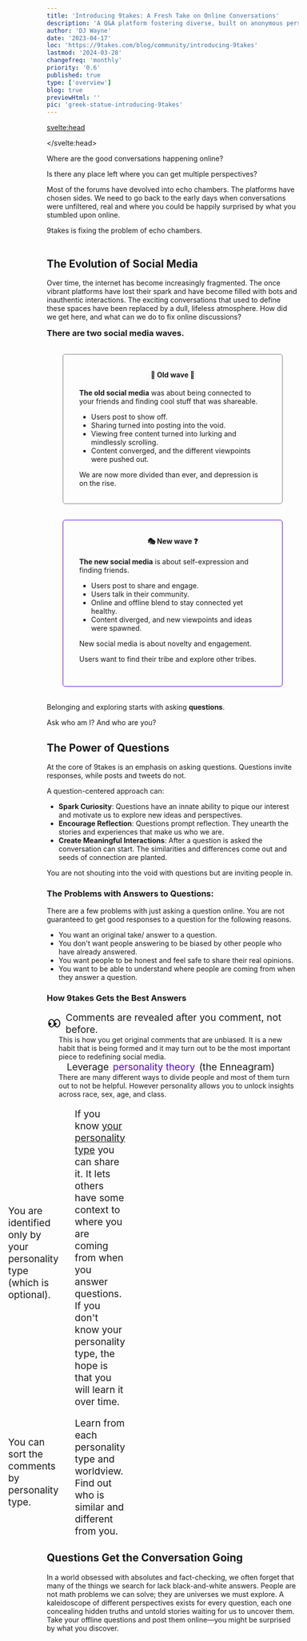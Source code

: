 ```yaml
---
title: 'Introducing 9takes: A Fresh Take on Online Conversations'
description: 'A Q&A platform fostering diverse, built on anonymous perspectives inspired by the Enneagram.'
author: 'DJ Wayne'
date: '2023-04-17'
loc: 'https://9takes.com/blog/community/introducing-9takes'
lastmod: '2024-03-28'
changefreq: 'monthly'
priority: '0.6'
published: true
type: ['overview']
blog: true
previewHtml: ''
pic: 'greek-statue-introducing-9takes'
---
```


<svelte:head>

</svelte:head>

<script>
	import  PopCard  from "../../lib/components/atoms/PopCard.svelte";

	import Rubix from "../../lib/components/icons/rubix.svelte";
</script>

<!-- big long panel of people experiencing anger fear and shame -->

<!-- ## Discover the Power of Nine Perspectives -->
<p class="firstLetter">Where are the good conversations happening online?<p>

Is there any place left where you can get multiple perspectives?

Most of the forums have devolved into echo chambers. The platforms have chosen sides. We need to go back to the early days when conversations were unfiltered, real and where you could be happily surprised by what you stumbled upon online.

9takes is fixing the problem of echo chambers.

<div
	style="display: flex;
    justify-content: center;
	margin: 1rem 0;"
>
 <PopCard
		image={`/blogs/greek-statue-introducing-9takes.webp`}
		showIcon={false}
		tint={false}
		displayText=""
		altText="A scenic view of a person working on a computer in the jungle"
		subtext=""
	/>

</div>

## The Evolution of Social Media

Over time, the internet has become increasingly fragmented. The once vibrant platforms have lost their spark and have become filled with bots and inauthentic interactions. The exciting conversations that used to define these spaces have been replaced by a dull, lifeless atmosphere. How did we get here, and what can we do to fix online discussions?

<div>
	<h3 style="margin: 0;">There are two social media waves.</h3>
	<section class="wave-sections" style="border: 1px solid grey;">
		<h4 style="margin-top: 0; padding-top: 0;">🤖 Old wave 🔄</h4>
		<p><b>The old social media</b> was about being connected to your friends and finding cool stuff that was shareable. </p>
		<ul>
		<li>Users post to show off.</li>
		<li>Sharing turned into posting into the void.</li>
		<li>Viewing free content turned into lurking and mindlessly scrolling.</li>
		<li>Content converged, and the different viewpoints were pushed out.</li>
		</ul>
		We are now more divided than ever, and depression is on the rise.
	</section>
	<section class="wave-sections" style="border: 1px solid #5407d9;">
		<h4 style="margin-top: 0; padding-top: 0;">🎭 New wave ❓</h4>
		<p><b>The new social media</b> is about self-expression and finding friends.</p>
		<ul>
		<li>Users post to share and engage.</li>
		<li>Users talk in their community.</li>
		<li>Online and offline blend to stay connected yet healthy.</li>
		<li>Content diverged, and new viewpoints and ideas were spawned.</li>
		</ul>
		<p>New social media is about novelty and engagement.</p>
		<p>Users want to find their tribe and explore other tribes.</p>
	</section>
	<p>Belonging and exploring starts with asking <b>questions</b>.</p>
	<p>Ask who am I? And who are you?</p>
</div>

## The Power of Questions

<!-- //fix knowledge -->

At the core of 9takes is an emphasis on asking questions. Questions invite responses, while posts and tweets do not.

A question-centered approach can:

- **Spark Curiosity**: Questions have an innate ability to pique our interest and motivate us to explore new ideas and perspectives.
- **Encourage Reflection**: Questions prompt reflection. They unearth the stories and experiences that make us who we are.
- **Create Meaningful Interactions**: After a question is asked the conversation can start. The similarities and differences come out and seeds of connection are planted.

You are not shouting into the void with questions but are inviting people in.

<!-- old social media was about protecting institutions
new social media is about tearing institutions down -->

<!-- =-------break -->

### The Problems with Answers to Questions:

There are a few problems with just asking a question online. You are not guaranteed to get good responses to a question for the following reasons.

<!-- put link here -->

- You want an original take/ answer to a question.
- You don't want people answering to be biased by other people who have already answered.
- You want people to be honest and feel safe to share their real opinions.
- You want to be able to understand where people are coming from when they answer a question.

### How 9takes Gets the Best Answers

<!-- 9takes is leveraging <span style="color: #5407d9">personality theory</span> to create an a better community. -->

<ul class="plain-list">
<li>

<span class="point-list">

<span class="center-svg">
<svg xmlns="http://www.w3.org/2000/svg" height="1em" viewBox="0 0 640 512"><path
								d="M255.6 385.2C231.4 416.6 201.5 432 172 432s-59.4-15.4-83.6-46.8c-9.1-11.9-17.1-25.7-23.5-41.2c9.2 5.1 19.8 8 31.1 8c35.3 0 64-28.7 64-64s-28.7-64-64-64c-19 0-36.1 8.3-47.8 21.4c2-47.8 17.7-89.3 40.2-118.6C112.6 95.4 142.5 80 172 80s59.4 15.4 83.6 46.8c24.1 31.4 40.4 77 40.4 129.2s-16.3 97.7-40.4 129.2zM320 141.8C290 76.1 235 32 172 32C77 32 0 132.3 0 256S77 480 172 480c63 0 118-44.1 148-109.8C350 435.9 405 480 468 480c95 0 172-100.3 172-224s-77-224-172-224c-63 0-118 44.1-148 109.8zm42.8 206.6c6.6 2.3 13.7 3.6 21.2 3.6c35.3 0 64-28.7 64-64s-28.7-64-64-64c-14.8 0-28.5 5-39.3 13.5c3.3-44.4 18.5-83 39.8-110.6C408.6 95.4 438.5 80 468 80s59.4 15.4 83.6 46.8c24.1 31.4 40.4 77 40.4 129.2s-16.3 97.7-40.4 129.2C527.4 416.6 497.5 432 468 432s-59.4-15.4-83.6-46.8c-8.2-10.7-15.5-23.1-21.6-36.7z"
							/>
</svg>
</span>
Comments are revealed after you comment, not before.</span>

<ul class="plain-list-w-margin">
<li>
This is how you get original comments that are unbiased. It is a new habit that is being formed and it may turn out to be the most important piece to redefining social media. 
</li>
</ul>
</li>

<li>

<span class="point-list"> 
<span class="center-svg">
<Rubix height={'1.5rem'} width={'1.5rem'} /> 
</span>
Leverage <span style="color: #5407d9">personality theory</span> (the Enneagram)
</span>
<ul class="plain-list-w-margin">
<!-- write blog on this:
There are many different ways to divide people and most of them turn out to not be beneficial. -->
<li>
There are many different ways to divide people and most of them turn out to not be helpful. However personality allows you to unlock insights across race, sex, age, and class.

</li>
</ul>

<ul class="plain-list-w-margin">
<li>

<span class="point-list">
<span class="center-svg">
<svg xmlns="http://www.w3.org/2000/svg" height="1em" viewBox="0 0 512 512"><path
			d="M48 256C48 141.1 141.1 48 256 48c63.1 0 119.6 28.1 157.8 72.5l15.6 18.2 36.4-31.3L450.2 89.2C403.3 34.6 333.7 0 256 0C114.6 0 0 114.6 0 256v40 24H48V296 256zm458.5-52.9l-4.9-23.5-47 9.9 4.9 23.5c2.9 13.9 4.5 28.3 4.5 43.1v40 24h48V296 256c0-18.1-1.9-35.8-5.5-52.9zM256 80c-34.2 0-66 9.7-93 26.6l31.7 37c18.2-9.9 39.1-15.6 61.3-15.6c70.7 0 128 57.3 128 128v24.9c0 34.6-2.8 69.1-8.4 103.1h48.6c5.2-34 7.8-68.5 7.8-103.1V256c0-97.2-78.8-176-176-176zM126.1 137.3C97.5 168.6 80 210.3 80 256v24.9c0 35-5.5 69.8-16.2 103.1h50.1c9.3-33.5 14.1-68.2 14.1-103.1V256c0-31.1 11.1-59.7 29.6-81.9l-31.6-36.8zM256 160c-53 0-96 43-96 96v24.9c0 46-7.6 91.6-22.5 135.1h46.3c13.4-43.7 20.3-89.2 20.3-135.1V256c0-28.7 23.3-52 52-52s52 23.3 52 52v24.9c0 45.6-5.5 91-16.4 135.1h45.2c10.1-44.2 15.2-89.5 15.2-135.1V256c0-53-43-96-96-96zm24 96H232v24.9c0 59.9-11 119.3-32.5 175.2l-5.9 15.3-3.3 8.6h51.4l2.6-6.7C267.9 411.9 280 346.7 280 280.9V256z"
		/>
</svg>

</span>You are identified only by your personality type (which is optional).
</span>

<ul class="plain-list-w-margin">
<li>
If you know <a href="/blog/enneagram/beginners-guide-to-determining-your-enneagram-type">your personality type</a> you can share it. It lets others have some context to where you are coming from when you answer questions. If you don't know your personality type, the hope is that you will learn it over time.
</li>
</ul>
</li>

<li>

<span class="point-list">
<span class="center-svg">
<svg xmlns="http://www.w3.org/2000/svg" height="1em" viewBox="0 0 512 512"><path d="M384 208A176 176 0 1 0 32 208a176 176 0 1 0 352 0zM343.3 366C307 397.2 259.7 416 208 416C93.1 416 0 322.9 0 208S93.1 0 208 0S416 93.1 416 208c0 51.7-18.8 99-50 135.3L507.3 484.7c6.2 6.2 6.2 16.4 0 22.6s-16.4 6.2-22.6 0L343.3 366z"/></svg>

</span>You can sort the comments by personality type.</span>

<ul class="plain-list-w-margin">
<li>
Learn from each personality type and worldview. Find out who is similar and different from you.
</li>
</ul>
</li>

</ul></li>

</ul>

<!-- A new habit is being formed where instead of seeking to be
A new habit of participating is being formed and that is the key to redefining a new and better social media.  -->

## Questions Get the Conversation Going

<!-- Put your offline questions online -->

In a world obsessed with absolutes and fact-checking, we often forget that many of the things we search for lack black-and-white answers. People are not math problems we can solve; they are universes we must explore. A kaleidoscope of different perspectives exists for every question, each one concealing hidden truths and untold stories waiting for us to uncover them. Take your offline questions and post them online—you might be surprised by what you discover.

<!-- But most of our time on the internet is spent searching for the answers to our
However all  -->

<!-- the first step for doing everything. Determining that the world revolved around the sun started out by questioning the status quo

When we search something on google, yes we often type in phrases, but we are asking a questions and looking for answers. "Where is this, how do I that, what is the best blank..." Google tries to serve you something accurate. But that accuracy is based on inferring the underlying question and matching it to statistically relevant data it already has. There is a lot of room for error in that equation and there is so much information that Google doen -->
<!--
Through the prism of the Enneagram's nine unique archetypes, 9takes fosters a dynamic and diverse community that values the richness of individual perspectives. It upholds the idea that every question has not one but many answers, each uniquely tinted by the personality of the respondent.

9takes takes us beyond the binary, into a realm where conversations blossom with authentic voices, unbiased by the opinions of others. Where we can see and appreciate the patterns and divergences in how different personality types approach the same question. In this beautifully intricate tapestry of human connection, every thread matters, every 'take' counts.

Through 9takes, we delve into the nuanced world of human psychology, fostering mutual understanding, inviting personal growth, and cultivating a deeper sense of community. Indeed, it's more than a platform - it's a kaleidoscope of the human experience, each 'take' adding a new dimension to our collective understanding.

Join us on 9takes, where we celebrate the beauty of nuance in every conversation.

Embracing Authenticity: Encouraging Unbiased Responses
Setting 9takes apart is its novel approach to comment visibility. Until you add your voice to the conversation, the thoughts of others remain unseen, encouraging unbiased and authentic responses. In contrast to the echo chambers of many platforms, this innovation prompts users to actively contribute their own unique perspective before exploring the voices of others.

Delving into the Enneagram: Sorting Insights by Personality Type
The second unique facet of 9takes is drawn from the Enneagram's fascinating design - nine distinct personality archetypes. The platform lets you sift through comments filtered by these types, revealing intriguing patterns in thought and behavior. This feature enables connections with those who share similar perspectives while fostering a greater understanding of different viewpoints, reinforcing the sense of an open-minded community.

Harnessing the Power of Nine: 9takes in Today’s Polarized World
9takes takes its name from the Enneagram's nine archetypes, symbolizing the nine perspectives the platform welcomes. In a world torn between right or wrong, us or them, 9takes heralds a unique space for sincere and growth-oriented conversation. Here, no single perspective holds the monopoly of truth - only a spectrum of 'takes' on life's intriguing questions. -->

<!-- people not algorithms decide -->
<!-- would you rather ask chat gpt or poll 100 people -->

<style lang="scss">
	.plain-list {
		/* list-style: disc; */
		margin: 0;
		padding: 0;

		list-style: none;
	}
	.plain-list-w-margin {
		list-style: none;

	}
	.point-list {
		font-size: 1.2rem;
		display: flex;
		align-items: center;
		gap: 0.5rem;
	}
	.wave-sections {
		border-radius: 5px;
		margin: 2rem;
		padding: 2rem;
		/* text-align: center; */
	}

	.wave-sections h4 {
		text-align: center;
	}

	.center-align {
		text-align: center;
	}

	@media (max-width: 480px) {
		.small-h4 {
			font-size: 1.5rem;
			line-height: 1.5rem;
		}
		.bento {
			width: 33%;
			height: auto;
			margin: 0.25rem;
		}
		.img-preview {
			overflow: hidden;
			max-width: none;
		}
		.main-description {
			min-width: auto;
		}

		.big-points {
			min-width: 300px;
		}
		.big-points-section {
			min-width: fit-content;
		}

		.wave-sections {
			margin: 0.5rem 0;
			padding: 1rem 0.5rem;
		}
	}
	.center-svg {
		width: 2rem;
    display: flex;
    justify-content: center;
    align-items: center;

	}
</style>
